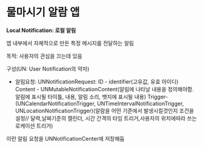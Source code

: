 # 물마시기 알람 앱

**Local Notification: 로컬 알림**

앱 내부에서 자체적으로 만든 특정 메시지를 전달하는 알림

목적: 사용자의 관심을 끄는데 있음

구성(UN: User Notification의 약자)

- 알림요청: UNNotificationRequest: 
ID - identifier(고유값, 유효 아이디)
Content - UNMutableNotificationContent(알림에 나타날 내용을 정의해야함. 알림에 표시될 타이틀, 내용, 알림 소리, 뱃지에 표시될 내용)
Trigger- (UNCalendarNotificationTrigger, UNTimeIntervalNotificationTrigger, UNLocationNotificationTrigger)(알람을 어떤 기준에서 발생시킬것인지 조건을 설정// 달력,날짜기준의 캘린더, 시간 간격의 타임 트리거,사용자의 위치에따라 쓰는 로케이션 트리거)

이런 알림 요청을 UNNotificationCenter에 저장해둠
